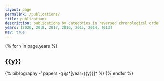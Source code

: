 ```yaml
---
layout: page
permalink: /publications/
title: publications
description: publications by categories in reversed chronological order.
years: [2020, 2018, 2017, 2016, 2015, 2014, 2013]
nav: true
---
```


<div class="publications">

{% for y in page.years %}
  <h2 class="year">{{y}}</h2>
  {% bibliography -f papers -q @*[year={{y}}]* %}
{% endfor %}

</div>
